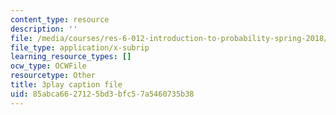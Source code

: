 ```yaml
---
content_type: resource
description: ''
file: /media/courses/res-6-012-introduction-to-probability-spring-2018/85abca6627125bd3bfc57a5460735b38_yqdcK6-9kv8.vtt
file_type: application/x-subrip
learning_resource_types: []
ocw_type: OCWFile
resourcetype: Other
title: 3play caption file
uid: 85abca66-2712-5bd3-bfc5-7a5460735b38
---
```

